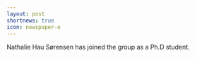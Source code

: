 ```yaml
---
layout: post
shortnews: true
icon: newspaper-o
---
```


Nathalie Hau Sørensen has joined the group as a Ph.D student.
